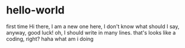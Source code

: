 # hello-world
first time
Hi there, I am a new one here, I don't know what should I say, anyway, good luck!
oh, I should write in many lines.
that's looks like a coding, right?
haha
what am i doing 
